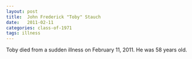 ```yaml
---
layout: post
title:  John Frederick "Toby" Stauch
date:   2011-02-11
categories: class-of-1971
tags: illness
---
```

Toby died from a sudden illness on February 11, 2011. He was 58 years old.
